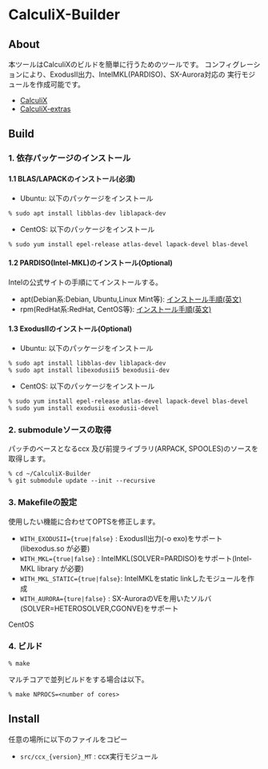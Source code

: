 # CalculiX-Builder
## About
本ツールはCalculiXのビルドを簡単に行うためのツールです。
コンフィグレーションにより、ExodusII出力、IntelMKL(PARDISO)、SX-Aurora対応の
実行モジュールを作成可能です。

- [CalculiX](http://www.calculix.de/)
- [CalculiX-extras](https://www.openaircraft.com/calculix-extras/)

## Build
### 1. 依存パッケージのインストール
#### 1.1 BLAS/LAPACKのインストール(必須)
- Ubuntu: 以下のパッケージをインストール
```
% sudo apt install libblas-dev liblapack-dev
```
- CentOS: 以下のパッケージをインストール
```
% sudo yum install epel-release atlas-devel lapack-devel blas-devel
```

#### 1.2 PARDISO(Intel-MKL)のインストール(Optional)
Intelの公式サイトの手順にてインストールする。
- apt(Debian系:Debian, Ubuntu,Linux Mint等): [インストール手順(英文)](https://software.intel.com/content/www/us/en/develop/articles/installing-intel-free-libs-and-python-apt-repo.html)
- rpm(RedHat系:RedHat, CentOS等): [インストール手順(英文)](https://software.intel.com/content/www/us/en/develop/articles/installing-intel-free-libs-and-python-yum-repo.html)

#### 1.3 ExodusIIのインストール(Optional)
- Ubuntu: 以下のパッケージをインストール
```
% sudo apt install libblas-dev liblapack-dev
% sudo apt install libexodusii5 bexodusii-dev
```
- CentOS: 以下のパッケージをインストール
```
% sudo yum install epel-release atlas-devel lapack-devel blas-devel
% sudo yum install exodusii exodusii-devel
```

### 2. submoduleソースの取得
パッチのベースとなるccx 及び前提ライブラリ(ARPACK, SPOOLES)のソースを取得します。
```
% cd ~/CalculiX-Builder
% git submodule update --init --recursive
```

### 3. Makefileの設定
使用したい機能に合わせてOPTSを修正します。
- `WITH_EXODUSII={true|false}`  : ExodusII出力(-o exo)をサポート(libexodus.so が必要)
- `WITH_MKL={true|false}`       : IntelMKL(SOLVER=PARDISO)をサポート(Intel-MKL library が必要)
- `WITH_MKL_STATIC={true|false}`: IntelMKLをstatic linkしたモジュールを作成
- `WITH_AURORA={ture|false}`    : SX-AuroraのVEを用いたソルバ(SOLVER=HETEROSOLVER,CGONVE)をサポート

CentOS

### 4. ビルド
```
% make
```
マルチコアで並列ビルドをする場合は以下。

```
% make NPROCS=<number of cores>
```

## Install
任意の場所に以下のファイルをコピー
- `src/ccx_{version}_MT` : ccx実行モジュール
